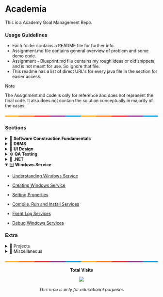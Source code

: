 # Academia
This is a Academy Goal Management Repo. <br>

### Usage Guidelines
- Each folder contains a README file for further info.
- Assignment.md file contains general overview of problem and some demo code.
- Assignment - Blueprint.md file contains my rough ideas or old snippets, and is not meant for use. So ignore that file.
- This readme has a list of direct URL's for every java file in the section for easier access.

> [!note]
> The Assignment.md code is only for reference and does not represent the final code.
> It also does not contain the solution conceptually in majority of the cases.

![](https://github.com/Gamedemons/Gamedemons/blob/main/Resources/waxline.png)

### Sections

<details>
<summary>🧩 <b>Software Construction Fundamentals</b></summary>
  
- [Shopping Cart](https://github.com/metacube-manthan-rajoria/Assignments/blob/main/001%20-%20Software%20Construction%20Fundamentals%20-%20GET/Chapter%20001%20-%20Software%20Construction%20Fundamental%20Overview/Assignment.java)

- [HexCalc](https://github.com/metacube-manthan-rajoria/Assignments/blob/main/001%20-%20Software%20Construction%20Fundamentals%20-%20GET/Chapter%20002%20-%20Static%20Checking%20and%20Code%20Review/Assignment%201/Assignment.java)

- [Job Scheduler](https://github.com/metacube-manthan-rajoria/Assignments/blob/main/001%20-%20Software%20Construction%20Fundamentals%20-%20GET/Chapter%20002%20-%20Static%20Checking%20and%20Code%20Review/Assignment%202/Assignment.java)

- [String Manipulation](https://github.com/metacube-manthan-rajoria/Assignments/blob/main/001%20-%20Software%20Construction%20Fundamentals%20-%20GET/Chapter%20003%20-%20Software%20Specifications/Assignment%201/Assignment.java)

- [Class Marksheet](https://github.com/metacube-manthan-rajoria/Assignments/blob/main/001%20-%20Software%20Construction%20Fundamentals%20-%20GET/Chapter%20003%20-%20Software%20Specifications/Assignment%202/Assignment.java)

- [Area Calculator](https://github.com/metacube-manthan-rajoria/Assignments/blob/main/001%20-%20Software%20Construction%20Fundamentals%20-%20GET/Chapter%20003%20-%20Software%20Specifications/Assignment%203/Assignment.java)

- [ArrOperation](https://github.com/metacube-manthan-rajoria/Assignments/blob/main/001%20-%20Software%20Construction%20Fundamentals%20-%20GET/Chapter%20004%20-%20Test%20Driven%20Development%20and%20Junit/ArrOperation.java)

- [MathOperations](https://github.com/metacube-manthan-rajoria/Assignments/blob/main/001%20-%20Software%20Construction%20Fundamentals%20-%20GET/Chapter%20005%20-%20Recursion/Assignment%201/MathOperations.java)

- [RecursiveSearch](https://github.com/metacube-manthan-rajoria/Assignments/blob/main/001%20-%20Software%20Construction%20Fundamentals%20-%20GET/Chapter%20005%20-%20Recursion/Assignment%202/RecursiveSearch.java)

- [ChessBoard](https://github.com/metacube-manthan-rajoria/Assignments/blob/main/001%20-%20Software%20Construction%20Fundamentals%20-%20GET/Chapter%20005%20-%20Recursion/Assignment%203/ChessBoard.java)

- [IntSet](https://github.com/metacube-manthan-rajoria/Assignments/blob/main/001%20-%20Software%20Construction%20Fundamentals%20-%20GET/Chapter%20006%20-%20Abstract%20and%20Concrete%20Data%20Types/Assignment%201/Assignment.java)

- [PolyOperation](https://github.com/metacube-manthan-rajoria/Assignments/blob/main/001%20-%20Software%20Construction%20Fundamentals%20-%20GET/Chapter%20006%20-%20Abstract%20and%20Concrete%20Data%20Types/Assignment%202/Assignment.java)

- [Matrix](https://github.com/metacube-manthan-rajoria/Assignments/blob/main/001%20-%20Software%20Construction%20Fundamentals%20-%20GET/Chapter%20007%20-%20Using%20Invariants%20in%20Design%20and%20Implementation%20of%20ADTs/Matrix.java)

- [Organization](https://github.com/metacube-manthan-rajoria/Assignments/blob/main/001%20-%20Software%20Construction%20Fundamentals%20-%20GET/Chapter%20008%20-%20Inheritance%20and%20Composition/Organization.java)

- [Shape Factory](https://github.com/metacube-manthan-rajoria/Assignments/blob/main/001%20-%20Software%20Construction%20Fundamentals%20-%20GET/Chapter%20009%20-%20Factory%20For%20ADT/Main.java)
</details>

<details>
<summary>💾 <b>DBMS</b></summary>

- [StoreFront ER Diagram](https://github.com/metacube-manthan-rajoria/Assignments/blob/main/002%20-%20DBMS/Chapter%20001%20-%20Introduction%20to%20DBMS/StoreFront.svg)

- [StoreFront Database Queries](https://github.com/metacube-manthan-rajoria/Assignments/blob/main/002%20-%20DBMS/Chapter%20002%20-%20SQL%20Commands%20%26%20Joins/README.md)

- [StoreFront JDBC](https://github.com/metacube-manthan-rajoria/Assignments/blob/main/002%20-%20DBMS/Chapter%20003%20-%20JDBC/JDBC/app/src/main/java/jdbc/App.java)

- [StoreFront Queries](https://github.com/metacube-manthan-rajoria/Assignments/blob/main/002%20-%20DBMS/Chapter%20004%20-%20SQL%20Constraints%2C%20Functions%20%26%20Views/Queries.sql)

- [StoreFront StoredProcedures](https://github.com/metacube-manthan-rajoria/Assignments/blob/main/002%20-%20DBMS/Chapter%20005%20-%20Best%20Practices%20%26%20Implementation/Queries.sql)

</details>

<details>
<summary>📰 <b>UI Design</b></summary>

- [Metacube Parking System (HTML)](https://github.com/metacube-manthan-rajoria/GET_003_Chapter_001/tree/Chapter_001)

- [Metacube Parking System (CSS)](https://github.com/metacube-manthan-rajoria/GET_003_Chapter_001/tree/Chapter_002)

- [Weather App](https://github.com/metacube-manthan-rajoria/GET_003_Chapter_003/)

- [Blog Post](https://github.com/metacube-manthan-rajoria/GET_003_Chapter_004)

- [Dashboard](https://github.com/metacube-manthan-rajoria/GET_003_Chapter_005)

- [Metacube Parking System (JavaScript)](https://github.com/metacube-manthan-rajoria/GET_003_Chapter_001/tree/Chapter_006)

- [Metacube Parking System (ECMAScript)](https://github.com/metacube-manthan-rajoria/GET_003_Chapter_001/tree/Chapter_007)

- [NPM Project Creation](https://github.com/metacube-manthan-rajoria/GET_003_Chapter_008)

- [Metacube Parking System (TypeScript)](https://github.com/metacube-manthan-rajoria/GET_003_Chapter_009)

- [Kanban - React 1](https://github.com/metacube-manthan-rajoria/GET_003_Chapter_010/tree/ab0287ec0f9f1cebb370232ffbf92a78fb48dced)

- [Kanban - React 2](https://github.com/metacube-manthan-rajoria/GET_003_Chapter_010)

</details>

<details>
<summary>⚙️ <b>QA Testing</b></summary>

- [Testing Concepts](https://github.com/metacube-manthan-rajoria/Assignments/tree/main/004%20-%20QA%20Testing/Chapter%20001%20-%20Testing%20Concepts)

- [Test Automation](https://github.com/metacube-manthan-rajoria/Assignments/tree/main/004%20-%20QA%20Testing/Chapter%20002%20-%20Test%20Automation)

</details>

<details>
<summary>🥅 <b>.NET</b></summary>

- [Fundamentals of .NET](https://github.com/metacube-manthan-rajoria/Assignments/blob/main/006%20-%20DOTNET/Chapter%20001%20-%20Introduction/Assignment%20001%20-%20Fundamentals%20of%20.NET/Assignment.md)

- [Console Application](https://github.com/metacube-manthan-rajoria/Assignments/tree/main/006%20-%20DOTNET/Chapter%20001%20-%20Introduction/Assignment%20002%20-%20Console%20Application)

- [Zoo Management](https://github.com/metacube-manthan-rajoria/Assignments/tree/main/006%20-%20DOTNET/Chapter%20002%20-%20Basics/Assignment%20002%20-%20C%23%20OOP)

- [Partial Classes](https://github.com/metacube-manthan-rajoria/Assignments/blob/main/006%20-%20DOTNET/Chapter%20003%20-%20Intermediate%201/Assignment%20001%20-%20Partial%20Classes/Assignment.md)

- [Generics](https://github.com/metacube-manthan-rajoria/Assignments/tree/main/006%20-%20DOTNET/Chapter%20003%20-%20Intermediate%201/Assignment%20002%20-%20Generics)

- [Extension Methods](https://github.com/metacube-manthan-rajoria/Assignments/tree/main/006%20-%20DOTNET/Chapter%20003%20-%20Intermediate%201/Assignment%20003%20-%20Extension%20Methods)

- [Delegates](https://github.com/metacube-manthan-rajoria/Assignments/tree/main/006%20-%20DOTNET/Chapter%20003%20-%20Intermediate%201/Assignment%20004%20-%20Delegates)

- [Anonymous Methods](https://github.com/metacube-manthan-rajoria/Assignments/tree/main/006%20-%20DOTNET/Chapter%20003%20-%20Intermediate%201/Assignment%20005%20-%20Anonymous%20Methods)

- [MetaUser](https://github.com/metacube-manthan-rajoria/Assignments/tree/main/006%20-%20DOTNET/Chapter%20005%20-%20ASP.NET%20MVC/Assignment%20001%20-%20Introduction)

- [Friendly (Models, Views, Controller, Validation, Application, Exception Handling)](https://github.com/metacube-manthan-rajoria/Friendly)

- [Garbage Collection](https://github.com/metacube-manthan-rajoria/Assignments/tree/main/006%20-%20DOTNET/Chapter%20004%20-%20Intermediate%202/Assignment%20002%20-%20Garbage%20Collection)

- [Data Serialization](https://github.com/metacube-manthan-rajoria/EmployeeSerializer)

- [Reflection](https://github.com/metacube-manthan-rajoria/Assignments/blob/main/006%20-%20DOTNET/Chapter%20004%20-%20Intermediate%202/Assignment%20004%20-%20Reflection/ReflectionConsole)

- [SQL Server 1](https://github.com/metacube-manthan-rajoria/Assignments/blob/main/006%20-%20DOTNET/Chapter%20006%20-%20SQL%20Server%201)

- [SQL Functions and Procedures](https://github.com/metacube-manthan-rajoria/Assignments/tree/main/006%20-%20DOTNET/Chapter%20007%20-%20SQL%20Server%202/Assignment%20001%20-%20Functions%20and%20Procedures)

- [SQL Temp Tables](https://github.com/metacube-manthan-rajoria/Assignments/tree/main/006%20-%20DOTNET/Chapter%20007%20-%20SQL%20Server%202/Assignment%20002%20-%20Temp%20Table)

- [SQL CTE](https://github.com/metacube-manthan-rajoria/Assignments/tree/main/006%20-%20DOTNET/Chapter%20007%20-%20SQL%20Server%202/Assignment%20003%20-%20CTE)

- [SQL Cursors](https://github.com/metacube-manthan-rajoria/Assignments/tree/main/006%20-%20DOTNET/Chapter%20007%20-%20SQL%20Server%202/Assignment%20004%20-%20Cursors)

- [SQL Ranking Functions](https://github.com/metacube-manthan-rajoria/Assignments/tree/main/006%20-%20DOTNET/Chapter%20007%20-%20SQL%20Server%202/Assignment%20005%20-%20Ranking%20Functions)

- [SQL Control Flow Keywords](https://github.com/metacube-manthan-rajoria/Assignments/tree/main/006%20-%20DOTNET/Chapter%20007%20-%20SQL%20Server%202/Assignment%20006%20-%20Control%20Flow%20Keywords)

- [SQL Aggregate Functions](https://github.com/metacube-manthan-rajoria/Assignments/tree/main/006%20-%20DOTNET/Chapter%20007%20-%20SQL%20Server%202/Assignment%20007%20-%20Aggregate%20Functions)

- [SQL Data Client](https://github.com/metacube-manthan-rajoria/Bookworm/tree/f9da16eae80c1a33fcd9f7e2a9098674f9fe34c2)

- [ADO.NET Basics](https://github.com/metacube-manthan-rajoria/Bookworm/tree/f9da16eae80c1a33fcd9f7e2a9098674f9fe34c2)

- [ADO.NET System.Data Namespace](https://github.com/metacube-manthan-rajoria/Assignments/tree/main/006%20-%20DOTNET/Chapter%20008%20-%20ADO.NET/Assignment%20002%20-%20System.Data%20Namespace)

- [ADO.NET Accessing Data in Connected Environment](https://github.com/metacube-manthan-rajoria/Assignments/tree/main/006%20-%20DOTNET/Chapter%20008%20-%20ADO.NET/Assignment%20003%20-%20Accessing%20Data%20in%20Connected%20Environment)

- [ADO.NET Accessing Data in Disconnected Environment](https://github.com/metacube-manthan-rajoria/Assignments/tree/main/006%20-%20DOTNET/Chapter%20008%20-%20ADO.NET/Assignment%20004%20-%20Accessing%20Data%20in%20Disconnected%20Environment)

- [ADO.NET Stored Procedure](https://github.com/metacube-manthan-rajoria/Assignments/tree/main/006%20-%20DOTNET/Chapter%20008%20-%20ADO.NET/Assignment%20005%20-%20Stored%20Procedure)

- [ADO.NET Transactions](https://github.com/metacube-manthan-rajoria/Assignments/tree/main/006%20-%20DOTNET/Chapter%20008%20-%20ADO.NET/Assignment%20006%20-%20Transactions)

- [LINQ Basics](https://github.com/metacube-manthan-rajoria/Assignments/tree/main/006%20-%20DOTNET/Chapter%20009%20-%20LINQ/Assignment%20001%20-%20Basics)

- [LINQ Query Operator](https://github.com/metacube-manthan-rajoria/Assignments/tree/main/006%20-%20DOTNET/Chapter%20009%20-%20LINQ/Assignment%20003%20-%20Query%20Operator)

- [LINQ to Objects](https://github.com/metacube-manthan-rajoria/Assignments/tree/main/006%20-%20DOTNET/Chapter%20009%20-%20LINQ/Assignment%20004%20-%20LINQ%20to%20Objects)

- [LINQ to XML](https://github.com/metacube-manthan-rajoria/Assignments/tree/main/006%20-%20DOTNET/Chapter%20009%20-%20LINQ/Assignment%20005%20-%20LINQ%20to%20XML)

- [LINQ to SQL](https://github.com/metacube-manthan-rajoria/Assignments/tree/main/006%20-%20DOTNET/Chapter%20009%20-%20LINQ/Assignment%20006%20-%20LINQ%20to%20SQL)


- [Web API - Introduction to Web Api](https://github.com/metacube-manthan-rajoria/Assignments/tree/main/006%20-%20DOTNET/Chapter%20010%20-%20ASP.NET%20Web%20API/Assignment%20001%20-%20Introduction%20to%20Web%20API)

- [Web API - Web and HTTP](https://github.com/metacube-manthan-rajoria/Assignments/tree/main/006%20-%20DOTNET/Chapter%20010%20-%20ASP.NET%20Web%20API/Assignment%20002%20-%20Web%20and%20HTTP)

- [Web API - Model Binding and Validation](https://github.com/metacube-manthan-rajoria/Assignments/tree/main/006%20-%20DOTNET/Chapter%20010%20-%20ASP.NET%20Web%20API/Assignment%20003%20-%20Model%20Binding%20and%20Validation)

- [Web API - Media Formatter](https://github.com/metacube-manthan-rajoria/Assignments/tree/main/006%20-%20DOTNET/Chapter%20010%20-%20ASP.NET%20Web%20API/Assignment%20004%20-%20Media%20Formatters)

- [Web API - Routing](https://github.com/metacube-manthan-rajoria/Assignments/tree/main/006%20-%20DOTNET/Chapter%20010%20-%20ASP.NET%20Web%20API/Assignment%20005%20-%20Routing)

- [Web API - Hosting](https://github.com/metacube-manthan-rajoria/Assignments/tree/main/006%20-%20DOTNET/Chapter%20010%20-%20ASP.NET%20Web%20API/Assignment%20006%20-%20Hosting)

- [Web API - Consuming API using jQuery](https://github.com/metacube-manthan-rajoria/Assignments/tree/main/006%20-%20DOTNET/Chapter%20010%20-%20ASP.NET%20Web%20API/Assignment%20007%20-%20Consuming%20Web%20API)

</details>

<details open>
<summary>🪟 <b>Windows Service</b></summary>

- [Understanding Windows Service]()

- [Creating Windows Service]()

- [Setting Properties]()

- [Compile, Run and Install Services]()

- [Event Log Services]()

- [Debug Windows Services]()

</details>

### Extra

<details>
<summary>🤖 Projects</summary>

- [Bookworm](https://github.com/metacube-manthan-rajoria/Bookworm)
  
</details>

<details>
<summary>🎃 Miscellaneous</summary>

- [Backups](https://github.com/metacube-manthan-rajoria/Extras)

- [Slides](https://github.com/metacube-manthan-rajoria/Slides)

- [Libraries](https://github.com/metacube-manthan-rajoria/Libraries)

</details>

![](https://github.com/Gamedemons/Gamedemons/blob/main/Resources/waxline.png)

<p align="center">
    <b>Total Visits</b>
</p>
<p align="center">
  <a href="https://github.com/Gamedemons/Gamedemons">
    <img src="https://count.getloli.com/@metacube-manthan?name=metacube-manthan&theme=booru-helltaker&padding=7&offset=0&align=top&scale=1.1&pixelated=0&darkmode=auto"/>
  </a>
</p>
<p align="center">
    <i>This repo is only for educational purposes</i>
</p>

